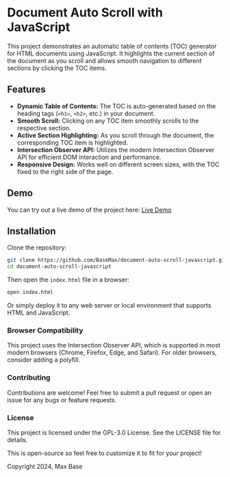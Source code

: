 # Document Auto Scroll with JavaScript

This project demonstrates an automatic table of contents (TOC) generator for HTML documents using JavaScript. It highlights the current section of the document as you scroll and allows smooth navigation to different sections by clicking the TOC items.

## Features

- **Dynamic Table of Contents:** The TOC is auto-generated based on the heading tags (`<h1>`, `<h2>`, etc.) in your document.
- **Smooth Scroll:** Clicking on any TOC item smoothly scrolls to the respective section.
- **Active Section Highlighting:** As you scroll through the document, the corresponding TOC item is highlighted.
- **Intersection Observer API:** Utilizes the modern Intersection Observer API for efficient DOM interaction and performance.
- **Responsive Design:** Works well on different screen sizes, with the TOC fixed to the right side of the page.

## Demo

You can try out a live demo of the project here: [Live Demo](https://basemax.github.io/document-auto-scroll-javascript/document.html)

## Installation

Clone the repository:

```bash
git clone https://github.com/BaseMax/document-auto-scroll-javascript.git
cd document-auto-scroll-javascript
```

Then open the `index.html` file in a browser:

```bash
open index.html
```

Or simply deploy it to any web server or local environment that supports HTML and JavaScript.

### Browser Compatibility

This project uses the Intersection Observer API, which is supported in most modern browsers (Chrome, Firefox, Edge, and Safari). For older browsers, consider adding a polyfill.

### Contributing

Contributions are welcome! Feel free to submit a pull request or open an issue for any bugs or feature requests.

### License

This project is licensed under the GPL-3.0 License. See the LICENSE file for details.

This is open-source so feel free to customize it to fit for your project!

Copyright 2024, Max Base
